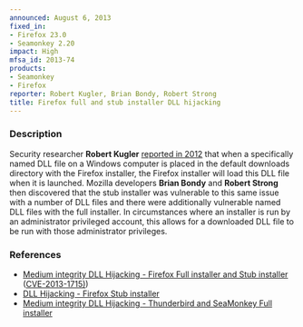 ```yaml
---
announced: August 6, 2013
fixed_in:
- Firefox 23.0
- Seamonkey 2.20
impact: High
mfsa_id: 2013-74
products:
- Seamonkey
- Firefox
reporter: Robert Kugler, Brian Bondy, Robert Strong
title: Firefox full and stub installer DLL hijacking
---
```


<h3>Description</h3>

<p>Security researcher <strong>Robert Kugler</strong> <a href="http://www.mozilla.org/security/announce/2012/mfsa2012-98.html">reported
in 2012</a> that when a specifically named DLL file on a Windows computer is
placed in the default downloads directory with the Firefox installer, the
Firefox installer will load this DLL file when it is launched. Mozilla
developers <strong>Brian Bondy</strong> and <strong>Robert Strong</strong> then
discovered that the stub installer was vulnerable to this same issue with a
number of DLL files and there were additionally vulnerable named DLL files with
the full installer. In circumstances where an installer is run by an
administrator privileged account, this allows for a downloaded DLL file to be
run with those administrator privileges.</p>


<h3>References</h3>

<ul>
  <li><a href="https://bugzilla.mozilla.org/show_bug.cgi?id=883165">
       Medium integrity DLL Hijacking - Firefox Full installer and Stub
installer</a> (<a href="http://cve.mitre.org/cgi-bin/cvename.cgi?name=CVE-2013-1715)" class="ex-ref">CVE-2013-1715)</a>)</li>
  <li><a href="https://bugzilla.mozilla.org/show_bug.cgi?id=811557">
       DLL Hijacking - Firefox Stub installer</a></li>
 <li><a href="https://bugzilla.mozilla.org/show_bug.cgi?id=883322">
       Medium integrity DLL Hijacking - Thunderbird and SeaMonkey Full installer</a></li>
</ul>



